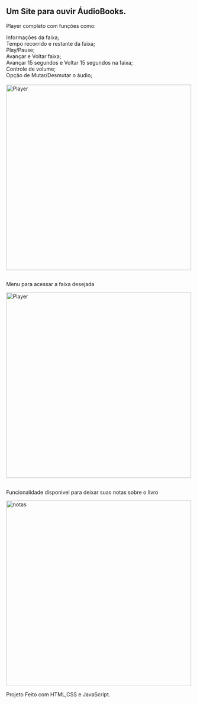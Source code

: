 ## Um Site para ouvir ÁudioBooks.
<p>Player completo com funções como:</p> 
Informações da faixa;<br>
Tempo recorrido e restante da faixa;<br>
Play/Pause;<br>
Avançar e Voltar faixa;<br>
Avançar 15 segundos e Voltar 15 segundos na faixa;<br>
Controle de volume;<br>
Opção de Mutar/Desmutar o áudio;<br>
<br>

<img src="https://i.imgur.com/I3liake.jpg" alt="Player" width="500" height="500">



##
<p>Menu para acessar a faixa desejada</p>

<img src="https://i.imgur.com/twT0PPI.jpg" alt="Player" width="500" height="500">


##
<p>Funcionalidade disponivel para deixar suas notas sobre o livro</p>

<img src="https://i.imgur.com/cT80QQC.jpg" alt="notas" width="500" height="500">


Projeto Feito com HTML,CSS e JavaScript.
